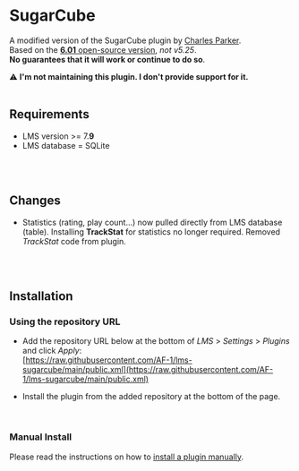 SugarCube
====

A modified version of the SugarCube plugin by [Charles Parker](https://www.spicefly.com/).<br>
Based on the [**6.01** open-source version](https://bitbucket.org/spicefly/sugarcube/src/master/), *not v5.25*.<br>
**No guarantees that it will work or continue to do so**.<br>

⚠️ **I'm not maintaining this plugin. I don't provide support for it.**
<br><br>

## Requirements

- LMS version >= 7.**9**
- LMS database = SQLite

<br><br>

## Changes

- Statistics (rating, play count…) now pulled directly from LMS database (table). Installing **TrackStat** for statistics no longer required. Removed *TrackStat* code from plugin.

<br><br>

## Installation

### Using the repository URL

- Add the repository URL below at the bottom of *LMS* > *Settings* > *Plugins* and click *Apply*:<br>
[https://raw.githubusercontent.com/AF-1/lms-sugarcube/main/public.xml](https://raw.githubusercontent.com/AF-1/lms-sugarcube/main/public.xml)

- Install the plugin from the added repository at the bottom of the page.
<br>

### Manual Install

Please read the instructions on how to [install a plugin manually](https://github.com/AF-1/sobras/wiki/Manual-installation-of-LMS-plugins).
<br><br><br>

<br><br><br>
